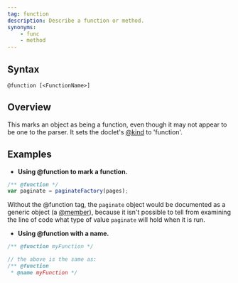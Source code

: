 ```yaml
---
tag: function
description: Describe a function or method.
synonyms:
    - func
    - method
---
```


## Syntax

`@function [<FunctionName>]`


## Overview

This marks an object as being a function, even though it may not appear to be one to the parser. It
sets the doclet's [@kind][kind-tag] to 'function'.

[kind-tag]: tags-kind.html


## Examples

* **Using @function to mark a function.**

```js
/** @function */
var paginate = paginateFactory(pages);
```


Without the @function tag, the `paginate` object would be documented as a generic object (a
[@member][member-tag]), because it isn't possible to tell from examining the line of code what type
of value `paginate` will hold when it is run.

* **Using @function with a name.**

```js
/** @function myFunction */

// the above is the same as:
/** @function
 * @name myFunction */
```


[member-tag]: tags-member.html
